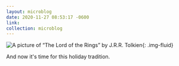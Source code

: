 ```yaml
---
layout: microblog
date: 2020-11-27 08:53:17 -0600
link: 
collection: microblog
---
```

![A picture of “The Lord of the Rings” by J.R.R. Tolkien](https://brianlundin.com/images/microblog/2020-11-27--08-52-11.jpeg){: .img-fluid}

And now it's time for this holiday tradition. 